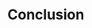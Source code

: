 # Conclusion

<div id="donut-chart" style="width: 100%; display: flex; justify-content: center; align-items: center;"></div>

<script src="https://d3js.org/d3.v7.min.js"></script>
<script>
  document.addEventListener('DOMContentLoaded', function() {
    // Data for the chart
    const data = [
      { name: "Democratize Access", value: 25 },
      { name: "Increase Scrutiny", value: 25 },
      { name: "Actionable Feedback", value: 25 },
      { name: "Improve Training", value: 25 }
    ];
    
    // Check theme
    const isDarkTheme = document.documentElement.classList.contains('navy') || 
                       document.documentElement.classList.contains('ayu') ||
                       document.documentElement.classList.contains('coal');
    
    // Configure colors
    const textColor = isDarkTheme ? '#ffffff' : '#333333';
    const colors = d3.scaleOrdinal()
      .domain(data.map(d => d.name))
      .range(['#4e79a7', '#f28e2c', '#e15759', '#76b7b2']);
    
    // Set up dimensions - wider than tall for labels
    const width = 700;
    const height = 450;
    const margin = 140;
    const radius = Math.min(width - margin * 2, height - margin) / 2;
    const innerRadius = radius * 0.6;
    
    // Create SVG
    const svg = d3.select("#donut-chart")
      .append("svg")
        .attr("width", width)
        .attr("height", height)
      .append("g")
        .attr("transform", `translate(${width/2}, ${height/2})`);
    
    // Create the donut chart
    const pie = d3.pie()
      .value(d => d.value)
      .sort(null);
    
    const arc = d3.arc()
      .innerRadius(innerRadius)
      .outerRadius(radius);
    
    // Arc for label positioning
    const labelArc = d3.arc()
      .innerRadius(radius + 15)
      .outerRadius(radius + 15);
    
    const data_ready = pie(data);
    
    // Add segments
    svg.selectAll('path.segment')
      .data(data_ready)
      .join('path')
      .attr('class', 'segment')
      .attr('d', arc)
      .attr('fill', d => colors(d.data.name))
      .style('opacity', 0.8);
    
    // Add arrow markers at segment boundaries - completely revised
    data_ready.forEach((d, i) => {
      // Calculate position for each arrow
      const angle = d.endAngle;
      
      // For arrows exactly like the screenshot
      const arrowBase = 10; // Width of triangle base
      const arrowHeight = 10; // Height of triangle
      
      // Position at outer edge of donut (exact position where arrow should be)
      const x = Math.sin(angle) * radius;
      const y = -Math.cos(angle) * radius;
      
      // Get the color of the current segment
      const segmentColor = colors(d.data.name);
      
      // Create a simple triangular marker
      const trianglePath = svg.append('path');
      
      // Draw the triangle pointing outward from the circle
      if (angle === Math.PI/2) { // Top arrow (green in screenshot)
        trianglePath.attr('d', `M${x-arrowBase/2},${y} L${x+arrowBase/2},${y} L${x},${y-arrowHeight} Z`);
      } else if (angle === Math.PI) { // Left arrow (blue in screenshot) 
        trianglePath.attr('d', `M${x},${y-arrowBase/2} L${x},${y+arrowBase/2} L${x-arrowHeight},${y} Z`);
      } else if (angle === 3*Math.PI/2) { // Bottom arrow (orange in screenshot)
        trianglePath.attr('d', `M${x-arrowBase/2},${y} L${x+arrowBase/2},${y} L${x},${y+arrowHeight} Z`);
      } else if (angle === 0 || angle === 2*Math.PI) { // Right arrow (red in screenshot)
        trianglePath.attr('d', `M${x},${y-arrowBase/2} L${x},${y+arrowBase/2} L${x+arrowHeight},${y} Z`);
      }
      
      // Apply styles to match screenshot
      trianglePath
        .attr('fill', segmentColor)
        .attr('stroke', 'none');
    });
    
    // Add outer labels with lines
    svg.selectAll('.label-line')
      .data(data_ready)
      .join('polyline')
      .attr('class', 'label-line')
      .attr('points', function(d) {
        const pos = labelArc.centroid(d);
        const midAngle = (d.endAngle + d.startAngle) / 2;
        const posOutside = [
          pos[0] * (midAngle < Math.PI / 2 || midAngle > Math.PI * 1.5 ? 1.8 : 1.5), 
          pos[1] * 1.3
        ]; 
        return [arc.centroid(d), labelArc.centroid(d), posOutside];
      })
      .style('fill', 'none')
      .style('stroke', d => colors(d.data.name))
      .style('stroke-width', 1);
    
    // Add the labels outside the donut
    svg.selectAll('.label-text')
      .data(data_ready)
      .join('text')
      .attr('class', 'label-text')
      .attr('transform', function(d) {
        const pos = labelArc.centroid(d);
        const midAngle = (d.endAngle + d.startAngle) / 2;
        const posOutside = [
          pos[0] * (midAngle < Math.PI / 2 || midAngle > Math.PI * 1.5 ? 1.8 : 1.5), 
          pos[1] * 1.3
        ];
        return `translate(${posOutside})`;
      })
      .style('text-anchor', function(d) {
        return (d.endAngle + d.startAngle) / 2 > Math.PI ? 'end' : 'start';
      })
      .style('font-size', 14)
      .style('fill', textColor)
      .text(d => d.data.name);
    
    // Add central text
    svg.append('text')
      .attr('text-anchor', 'middle')
      .attr('dominant-baseline', 'middle')
      .attr('dy', -10)
      .style('font-size', 18)
      .style('fill', textColor)
      .text('Data');
      
    svg.append('text')
      .attr('text-anchor', 'middle')
      .attr('dominant-baseline', 'middle')
      .attr('dy', 15)
      .style('font-size', 18)
      .style('fill', textColor)
      .text('Strategy');
  });
</script>